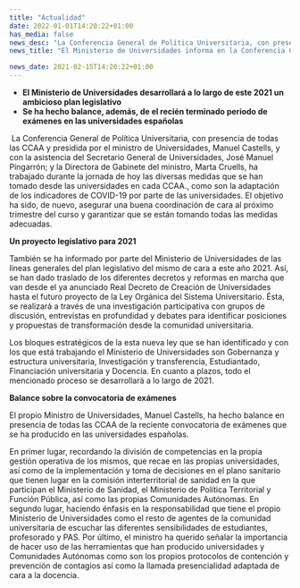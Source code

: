 ```yaml
---
title: "Actualidad"   
date: 2022-01-01T14:20:22+01:00
has_media: false
news_desc: "La Conferencia General de Política Universitaria, con presencia de todas las CCAA y presidida por el ministro de Universidades, Manuel Castells, y con la asistencia del Secretario General de Universidades, José Manuel Pingarrón; y la Directora de Gabinete del ministro, Marta Cruells, ha trabajado durante la jornada de hoy las diversas medidas que se han tomado desde las universidades en cada CCAA., como son la adaptación de los indicadores de COVID-19 por parte de las universidades."
news_title: "El Ministerio de Universidades informa en la Conferencia General de Política Universitaria del plan legislativo de 2021"

news_date: 2021-02-15T14:20:22+01:00
---
```

<ul>
<li><b>El Ministerio de Universidades desarrollar&aacute; a lo largo de este 2021 un ambicioso plan legislativo</b></li>
<li><b>Se ha hecho balance, adem&aacute;s, de el reci&eacute;n terminado periodo de ex&aacute;menes en las universidades espa&ntilde;olas</b></li>
</ul>
<p>&nbsp;La Conferencia General de Pol&iacute;tica Universitaria, con presencia de todas las CCAA y presidida por el ministro de Universidades, Manuel Castells, y con la asistencia del Secretario General de Universidades, Jos&eacute; Manuel Pingarr&oacute;n; y la Directora de Gabinete del ministro, Marta Cruells, ha trabajado durante la jornada de hoy las diversas medidas que se han tomado desde las universidades en cada CCAA., como son la adaptaci&oacute;n de los indicadores de COVID-19 por parte de las universidades. El objetivo ha sido, de nuevo, asegurar una buena coordinaci&oacute;n de cara al pr&oacute;ximo trimestre del curso y garantizar que se est&aacute;n tomando todas las medidas adecuadas.</p>
<p><b>Un proyecto legislativo para 2021</b></p>
<p>Tambi&eacute;n se ha informado por parte del Ministerio de Universidades de las l&iacute;neas generales del plan legislativo del mismo de cara a este a&ntilde;o 2021. As&iacute;, se han dado traslado de los diferentes decretos y reformas en marcha que van desde el ya anunciado Real Decreto de Creaci&oacute;n de Universidades hasta el futuro proyecto de la Ley Org&aacute;nica del Sistema Universitario. &Eacute;sta, se realizar&aacute; a trav&eacute;s de una investigaci&oacute;n participativa con grupos de discusi&oacute;n, entrevistas en profundidad y debates para identificar posiciones y propuestas de transformaci&oacute;n desde la comunidad universitaria.</p>
<p>Los bloques estrat&eacute;gicos de la esta nueva ley que se han identificado y con los que est&aacute; trabajando el Ministerio de Universidades son Gobernanza y estructura universitaria, Investigaci&oacute;n y transferencia, Estudiantado, Financiaci&oacute;n universitaria y Docencia. En cuanto a plazos, todo el mencionado proceso se desarrollar&aacute; a lo largo de 2021.</p>
<p><b>Balance sobre la convocatoria de ex&aacute;menes</b></p>
<p>El propio Ministro de Universidades, Manuel Castells, ha hecho balance en presencia de todas las CCAA de la reciente convocatoria de ex&aacute;menes que se ha producido en las universidades espa&ntilde;olas.</p>
<p>En primer lugar, recordando la divisi&oacute;n de competencias en la propia gesti&oacute;n operativa de los mismos, que recae en las propias universidades, as&iacute; como de la implementaci&oacute;n y toma de decisiones en el plano sanitario que tienen lugar en la comisi&oacute;n interterritorial de sanidad en la que participan el Ministerio de Sanidad, el Ministerio de Pol&iacute;tica Territorial y Funci&oacute;n P&uacute;blica, as&iacute; como las propias Comunidades Aut&oacute;nomas. En segundo lugar, haciendo &eacute;nfasis en la responsabilidad que tiene el propio Ministerio de Universidades como el resto de agentes de la comunidad universitaria de escuchar las diferentes sensibilidades de estudiantes, profesorado y PAS. Por &uacute;ltimo, el ministro ha querido se&ntilde;alar la importancia de hacer uso de las herramientas que han producido universidades y Comunidades Aut&oacute;nomas como son los propios protocolos de contenci&oacute;n y prevenci&oacute;n de contagios as&iacute; como la llamada presencialidad adaptada de cara a la docencia.</p>